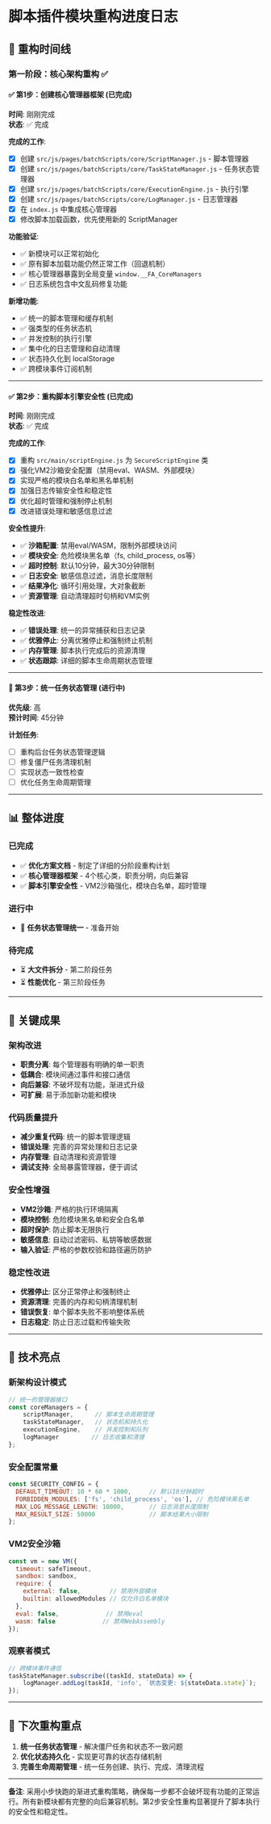 # 脚本插件模块重构进度日志

## 📅 重构时间线

### 第一阶段：核心架构重构 ✅ 

#### ✅ 第1步：创建核心管理器框架 (已完成)
**时间**: 刚刚完成  
**状态**: ✅ 完成

**完成的工作**:
- [x] 创建 `src/js/pages/batchScripts/core/ScriptManager.js` - 脚本管理器
- [x] 创建 `src/js/pages/batchScripts/core/TaskStateManager.js` - 任务状态管理器  
- [x] 创建 `src/js/pages/batchScripts/core/ExecutionEngine.js` - 执行引擎
- [x] 创建 `src/js/pages/batchScripts/core/LogManager.js` - 日志管理器
- [x] 在 `index.js` 中集成核心管理器
- [x] 修改脚本加载函数，优先使用新的 ScriptManager

**功能验证**:
- ✅ 新模块可以正常初始化
- ✅ 原有脚本加载功能仍然正常工作（回退机制）
- ✅ 核心管理器暴露到全局变量 `window.__FA_CoreManagers`
- ✅ 日志系统包含中文乱码修复功能

**新增功能**:
- ✅ 统一的脚本管理和缓存机制
- ✅ 强类型的任务状态机
- ✅ 并发控制的执行引擎  
- ✅ 集中化的日志管理和自动清理
- ✅ 状态持久化到 localStorage
- ✅ 跨模块事件订阅机制

---

#### ✅ 第2步：重构脚本引擎安全性 (已完成)
**时间**: 刚刚完成  
**状态**: ✅ 完成

**完成的工作**:
- [x] 重构 `src/main/scriptEngine.js` 为 `SecureScriptEngine` 类
- [x] 强化VM2沙箱安全配置（禁用eval、WASM、外部模块）
- [x] 实现严格的模块白名单和黑名单机制
- [x] 加强日志传输安全性和稳定性
- [x] 优化超时管理和强制停止机制
- [x] 改进错误处理和敏感信息过滤

**安全性提升**:
- ✅ **沙箱配置**: 禁用eval/WASM，限制外部模块访问
- ✅ **模块安全**: 危险模块黑名单（fs, child_process, os等）
- ✅ **超时控制**: 默认10分钟，最大30分钟限制
- ✅ **日志安全**: 敏感信息过滤，消息长度限制
- ✅ **结果净化**: 循环引用处理，大对象截断
- ✅ **资源管理**: 自动清理超时句柄和VM实例

**稳定性改进**:
- ✅ **错误处理**: 统一的异常捕获和日志记录
- ✅ **优雅停止**: 分离优雅停止和强制终止机制
- ✅ **内存管理**: 脚本执行完成后的资源清理
- ✅ **状态跟踪**: 详细的脚本生命周期状态管理

---

#### 🔄 第3步：统一任务状态管理 (进行中)
**优先级**: 高  
**预计时间**: 45分钟

**计划任务**:
- [ ] 重构后台任务状态管理逻辑
- [ ] 修复僵尸任务清理机制
- [ ] 实现状态一致性检查
- [ ] 优化任务生命周期管理

---

## 📊 整体进度

### 已完成
- ✅ **优化方案文档** - 制定了详细的分阶段重构计划
- ✅ **核心管理器框架** - 4个核心类，职责分明，向后兼容
- ✅ **脚本引擎安全性** - VM2沙箱强化，模块白名单，超时管理

### 进行中
- 🔄 **任务状态管理统一** - 准备开始

### 待完成
- ⏳ **大文件拆分** - 第二阶段任务
- ⏳ **性能优化** - 第三阶段任务

---

## 🎯 关键成果

### 架构改进
- **职责分离**: 每个管理器有明确的单一职责
- **低耦合**: 模块间通过事件和接口通信
- **向后兼容**: 不破坏现有功能，渐进式升级
- **可扩展**: 易于添加新功能和模块

### 代码质量提升  
- **减少重复代码**: 统一的脚本管理逻辑
- **错误处理**: 完善的异常处理和日志记录
- **内存管理**: 自动清理和资源管理
- **调试支持**: 全局暴露管理器，便于调试

### 安全性增强
- **VM2沙箱**: 严格的执行环境隔离
- **模块控制**: 危险模块黑名单和安全白名单
- **超时保护**: 防止脚本无限执行
- **敏感信息**: 自动过滤密码、私钥等敏感数据
- **输入验证**: 严格的参数校验和路径遍历防护

### 稳定性改进
- **优雅停止**: 区分正常停止和强制终止
- **资源清理**: 完善的内存和句柄清理机制
- **错误恢复**: 单个脚本失败不影响整体系统
- **日志稳定**: 防止日志过载和传输失败

---

## 🔧 技术亮点

### 新架构设计模式
```javascript
// 统一的管理器接口
const coreManagers = {
    scriptManager,      // 脚本生命周期管理
    taskStateManager,   // 状态机和持久化
    executionEngine,    // 并发控制和队列
    logManager         // 日志收集和清理
};
```

### 安全配置常量
```javascript
const SECURITY_CONFIG = {
  DEFAULT_TIMEOUT: 10 * 60 * 1000,     // 默认10分钟超时
  FORBIDDEN_MODULES: ['fs', 'child_process', 'os'], // 危险模块黑名单
  MAX_LOG_MESSAGE_LENGTH: 10000,       // 日志消息长度限制
  MAX_RESULT_SIZE: 50000               // 脚本结果大小限制
};
```

### VM2安全沙箱
```javascript
const vm = new VM({
  timeout: safeTimeout,
  sandbox: sandbox,
  require: {
    external: false,        // 禁用外部模块
    builtin: allowedModules // 仅允许白名单模块
  },
  eval: false,             // 禁用eval
  wasm: false             // 禁用WebAssembly
});
```

### 观察者模式
```javascript
// 跨模块事件通信
taskStateManager.subscribe((taskId, stateData) => {
    logManager.addLog(taskId, 'info', `状态变更: ${stateData.state}`);
});
```

---

## 📝 下次重构重点

1. **统一任务状态管理** - 解决僵尸任务和状态不一致问题
2. **优化状态持久化** - 实现更可靠的状态存储机制  
3. **完善生命周期管理** - 统一任务创建、执行、完成、清理流程

---

**备注**: 采用小步快跑的渐进式重构策略，确保每一步都不会破坏现有功能的正常运行。所有新模块都有完整的向后兼容机制。第2步安全性重构显著提升了脚本执行的安全性和稳定性。 